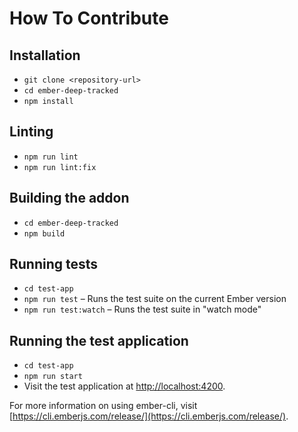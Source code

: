 # How To Contribute

## Installation

* `git clone <repository-url>`
* `cd ember-deep-tracked`
* `npm install`

## Linting

* `npm run lint`
* `npm run lint:fix`

## Building the addon

* `cd ember-deep-tracked`
* `npm build`

## Running tests

* `cd test-app`
* `npm run test` – Runs the test suite on the current Ember version
* `npm run test:watch` – Runs the test suite in "watch mode"

## Running the test application

* `cd test-app`
* `npm run start`
* Visit the test application at [http://localhost:4200](http://localhost:4200).

For more information on using ember-cli, visit [https://cli.emberjs.com/release/](https://cli.emberjs.com/release/).
